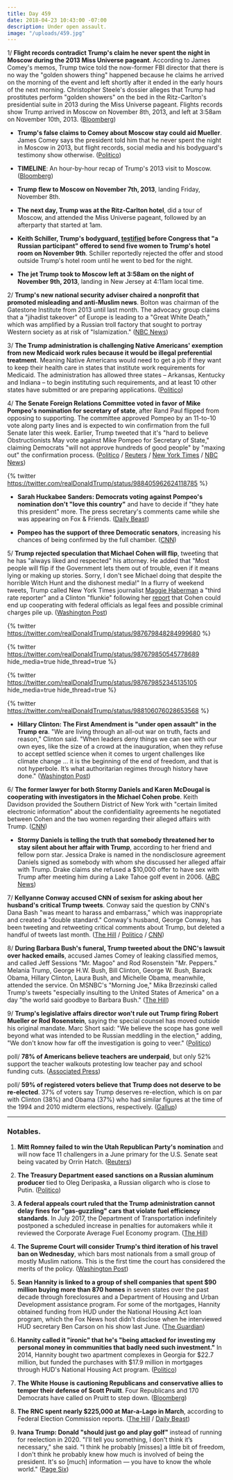 ```yaml
---
title: Day 459
date: 2018-04-23 10:43:00 -07:00
description: Under open assault.
image: "/uploads/459.jpg"
---
```


1/ **Flight records contradict Trump's claim he never spent the night in Moscow during the 2013 Miss Universe pageant**. According to James Comey's memos, Trump twice told the now-former FBI director that there is no way the "golden showers thing" happened because he claims he arrived on the morning of the event and left shortly after it ended in the early hours of the next morning. Christopher Steele's dossier alleges that Trump had prostitutes perform "golden showers" on the bed in the Ritz-Carlton's presidential suite in 2013 during the Miss Universe pageant. Flights records show Trump arrived in Moscow on November 8th, 2013, and left at 3:58am on November 10th, 2013. ([Bloomberg](https://www.bloomberg.com/news/articles/2018-04-23/flight-records-illuminate-mystery-of-trump-s-moscow-nights))

* **Trump's false claims to Comey about Moscow stay could aid Mueller**. James Comey says the president told him that he never spent the night in Moscow in 2013, but flight records, social media and his bodyguard's testimony show otherwise. ([Politico](https://www.politico.com/story/2018/04/23/trump-moscow-overnight-stay-mueller-comey-545834))

* **TIMELINE**: An hour-by-hour recap of Trump's 2013 visit to Moscow. ([Bloomberg](https://www.bloomberg.com/news/articles/2017-07-13/trump-s-two-nights-of-parties-in-moscow-reverberate-years-later))

* **Trump flew to Moscow on November 7th, 2013**, landing Friday, November 8th.

* **The next day, Trump was at the Ritz-Carlton hotel**, did a tour of Moscow, and attended the Miss Universe pageant, followed by an afterparty that started at 1am.

* **Keith Schiller, Trump's bodyguard, [testified](https://www.nbcnews.com/news/us-news/trump-bodyguard-testifies-russian-offered-trump-women-was-turned-down-n819386) before Congress that "a Russian participant" offered to send five women to Trump's hotel room on November 9th**. Schiller reportedly rejected the offer and stood outside Trump's hotel room until he went to bed for the night.

* **The jet Trump took to Moscow left at 3:58am on the night of November 9th, 2013**, landing in New Jersey at 4:11am local time.

2/ **Trump's new national security adviser chaired a nonprofit that promoted misleading and anti-Muslim news**. Bolton was chairman of the Gatestone Institute from 2013 until last month. The advocacy group claims that a "jihadist takeover" of Europe is leading to a "Great White Death," which was amplified by a Russian troll factory that sought to portray Western society as at risk of "Islamization." ([NBC News](https://www.nbcnews.com/politics/white-house/john-bolton-chaired-anti-muslim-think-tank-n868171))

3/ **The Trump administration is challenging Native Americans' exemption from new Medicaid work rules because it would be illegal preferential treatment**. Meaning Native Americans would need to get a job if they want to keep their health care in states that institute work requirements for Medicaid. The administration has allowed three states – Arkansas, Kentucky and Indiana – to begin instituting such requirements, and at least 10 other states have submitted or are preparing applications. ([Politico](https://www.politico.com/story/2018/04/22/trump-native-americans-historical-standing-492794))

4/ **The Senate Foreign Relations Committee voted in favor of Mike Pompeo's nomination for secretary of state**, after Rand Paul flipped from opposing to supporting. The committee approved Pompeo by an 11-to-10 vote along party lines and is expected to win confirmation from the full Senate later this week. Earlier, Trump tweeted that it's "hard to believe Obstructionists May vote against Mike Pompeo for Secretary of State," claiming Democrats "will not approve hundreds of good people" by "maxing out" the confirmation process. ([Politico](https://www.politico.com/story/2018/04/23/paul-to-back-pompeo-ensuring-confirmation-as-secretary-of-state-546037) / [Reuters](https://www.reuters.com/article/us-usa-trump-pompeo/senate-panel-backs-pompeo-as-secretary-of-state-idUSKBN1HU26X) / [New York Times](https://www.nytimes.com/2018/04/23/us/politics/mike-pompeo-rand-paul-secretary-of-state-foreign-relations-committee.html) / [NBC News](https://www.nbcnews.com/politics/congress/critical-week-mike-pompeo-rocky-path-senate-confirmation-n867891))

{% twitter https://twitter.com/realDonaldTrump/status/988405962624118785 %}

* **Sarah Huckabee Sanders: Democrats voting against Pompeo's nomination don't "love this country"** and have to decide if "they hate this president" more. The press secretary's comments came while she was appearing on Fox & Friends. ([Daily Beast](https://www.thedailybeast.com/sarah-huckabee-sanders-democrats-voting-against-pompeo-dont-love-america))

* **Pompeo has the support of three Democratic senators**, increasing his chances of being confirmed by the full chamber. ([CNN](https://www.cnn.com/2018/04/23/politics/joe-manchin-mike-pompeo-secretary-of-state-vote/index.html))

5/ **Trump rejected speculation that Michael Cohen will flip**, tweeting that he has "always liked and respected" his attorney. He added that "Most people will flip if the Government lets them out of trouble, even if it means lying or making up stories. Sorry, I don't see Michael doing that despite the horrible Witch Hunt and the dishonest media!" In a flurry of weekend tweets, Trump called New York Times journalist [Maggie Haberman](https://twitter.com/maggieNYT/) a "third rate reporter" and a Clinton "flunkie" following her [report](https://www.nytimes.com/2018/04/20/us/politics/trump-michael-cohen.html) that Cohen could end up cooperating with federal officials as legal fees and possible criminal charges pile up. ([Washington Post](https://www.washingtonpost.com/politics/michael-cohen-once-at-pinnacle-of-trumps-world-now-poses-threat-to-it/2018/04/21/efb1c9c6-3cd4-11e8-974f-aacd97698cef_story.html))

{% twitter https://twitter.com/realDonaldTrump/status/987679848284999680 %}

{% twitter https://twitter.com/realDonaldTrump/status/987679850545778689 hide_media=true hide_thread=true %}

{% twitter https://twitter.com/realDonaldTrump/status/987679852345135105 hide_media=true hide_thread=true %}

{% twitter https://twitter.com/realDonaldTrump/status/988106076028653568 %}

* **Hillary Clinton: The First Amendment is "under open assault" in the Trump era**. "We are living through an all-out war on truth, facts and reason," Clinton said. "When leaders deny things we can see with our own eyes, like the size of a crowd at the inauguration, when they refuse to accept settled science when it comes to urgent challenges like climate change ... it is the beginning of the end of freedom, and that is not hyperbole. It’s what authoritarian regimes through history have done." ([Washington Post](https://www.washingtonpost.com/national/clinton-free-press-is-under-open-assault-in-trump-era/2018/04/23/73ab9d7e-4707-11e8-8082-105a446d19b8_story.html))

6/ **The former lawyer for both Stormy Daniels and Karen McDougal is cooperating with investigators in the Michael Cohen probe**. Keith Davidson provided the Southern District of New York with "certain limited electronic information" about the confidentiality agreements he negotiated between Cohen and the two women regarding their alleged affairs with Trump. ([CNN](https://www.cnn.com/2018/04/20/politics/keith-davidson-michael-cohen/index.html))

* **Stormy Daniels is telling the truth that somebody threatened her to stay silent about her affair with Trump**, according to her friend and fellow porn star. Jessica Drake is named in the nondisclosure agreement Daniels signed as somebody with whom she discussed her alleged affair with Trump. Drake claims she refused a $10,000 offer to have sex with Trump after meeting him during a Lake Tahoe golf event in 2006. ([ABC News](http://abcnews.go.com/Politics/porn-star-stormy-daniels-telling-truth-alleged-trump/story?id=54651663))

7/ **Kellyanne Conway accused CNN of sexism for asking about her husband's critical Trump tweets**. Conway said the question by CNN's Dana Bash "was meant to harass and embarrass," which was inappropriate and created a "double standard." Conway's husband, George Conway, has been tweeting and retweeting critical comments about Trump, but deleted a handful of tweets last month. ([The Hill](http://thehill.com/homenews/sunday-talk-shows/384319-conway-lashes-out-at-cnn-for-question-about-husbands-tweets) / [Politico](https://www.politico.com/story/2018/04/22/kellyanne-conway-dana-bash-cnn-545220) / [CNN](https://www.cnn.com/2018/04/22/politics/kellyanne-conway-george-conway-tweets-cnntv/index.html))

8/ **During Barbara Bush's funeral, Trump tweeted about the DNC's lawsuit over hacked emails**, accused James Comey of leaking classified memos, and called Jeff Sessions "Mr. Magoo" and Rod Rosenstein "Mr. Peppers." Melania Trump, George H.W. Bush, Bill Clinton, George W. Bush, Barack Obama, Hillary Clinton, Laura Bush, and Michelle Obama, meanwhile, attended the service. On MSNBC's "Morning Joe," Mika Brzezinski called Trump's tweets "especially insulting to the United States of America" on a day "the world said goodbye to Barbara Bush." ([The Hill](http://thehill.com/homenews/media/384403-morning-joe-host-trump-tweeting-during-barbara-bush-funeral-was-insulting-to))

9/ **Trump's legislative affairs director won't rule out Trump firing Robert Mueller or Rod Rosenstein**, saying the special counsel has moved outside his original mandate. Marc Short said: "We believe the scope has gone well beyond what was intended to be Russian meddling in the election," adding, "We don't know how far off the investigation is going to veer." ([Politico](https://www.politico.com/story/2018/04/22/mueller-trump-marc-short-firing-545181))

poll/ **78% of Americans believe teachers are underpaid**, but only 52% support the teacher walkouts protesting low teacher pay and school funding cuts. ([Associated Press](https://apnews.com/d48bfef260b04f9a872d999256bb8004))

poll/ **59% of registered voters believe that Trump does not deserve to be re-elected**. 37% of voters say Trump deserves re-election, which is on par with Clinton (38%) and Obama (37%) who had similar figures at the time of the 1994 and 2010 midterm elections, respectively. ([Gallup](http://news.gallup.com/poll/233000/trump-elect-figures-similar-obama-clinton.aspx))

---

### Notables.

1. **Mitt Romney failed to win the Utah Republican Party's nomination** and will now face 11 challengers in a June primary for the U.S. Senate seat being vacated by Orrin Hatch. ([Reuters](https://www.reuters.com/article/us-usa-politics-romney/romney-fails-to-win-republican-nomination-for-senate-heads-to-primary-in-june-idUSKBN1HT048))

2. **The Treasury Department eased sanctions on a Russian aluminum producer** tied to Oleg Deripaska, a Russian oligarch who is close to Putin. ([Politico](https://www.politico.com/story/2018/04/23/us-sanctions-russia-rusal-oleg-deripaska-545660))

3. **A federal appeals court ruled that the Trump administration cannot delay fines for "gas-guzzling" cars that violate fuel efficiency standards**. In July 2017, the Department of Transportation indefinitely postponed a scheduled increase in penalties for automakers while it reviewed the Corporate Average Fuel Economy program. ([The Hill](http://thehill.com/policy/energy-environment/384415-court-rules-against-trump-admins-delay-of-car-efficiency-fines))

4. **The Supreme Court will consider Trump's third iteration of his travel ban on Wednesday**, which bars most nationals from a small group of mostly Muslim nations. This is the first time the court has considered the merits of the policy. ([Washington Post](https://www.washingtonpost.com/politics/courts_law/in-travel-ban-case-supreme-court-considers-the-president-vs-this-president/2018/04/22/f33f1edc-44cb-11e8-8569-26fda6b404c7_story.html))

5. **Sean Hannity is linked to a group of shell companies that spent $90 million buying more than 870 homes** in seven states over the past decade through foreclosures and a Department of Housing and Urban Development assistance program. For some of the mortgages, Hannity obtained funding from HUD under the National Housing Act loan program, which the Fox News host didn't disclose when he interviewed HUD secretary Ben Carson on his show last June. ([The Guardian](https://www.theguardian.com/media/2018/apr/22/michael-cohen-sean-hannity-property-real-estate-ben-carson-hud))

6. **Hannity called it "ironic" that he's "being attacked for investing my personal money in communities that badly need such investment."** In 2014, Hannity bought two apartment complexes in Georgia for $22.7 million, but funded the purchases with $17.9 million in mortgages through HUD's National Housing Act program. ([Politico](https://www.politico.com/story/2018/04/23/sean-hannity-real-estate-545637))

7. **The White House is cautioning Republicans and conservative allies to temper their defense of Scott Pruitt**. Four Republicans and 170 Democrats have called on Pruitt to step down. ([Bloomberg](https://www.bloomberg.com/news/articles/2018-04-23/white-house-said-to-deter-republicans-from-defending-epa-chief))

8. **The RNC spent nearly $225,000 at Mar-a-Lago in March**, according to Federal Election Commission reports. ([The Hill](http://thehill.com/homenews/administration/384437-rnc-spent-225k-at-mar-a-lago-resort-last-month) / [Daily Beast](https://www.thedailybeast.com/republican-national-committee-spent-dollar225k-at-trumps-mar-a-lago-resort-just-last-month))

9. **Ivana Trump: Donald "should just go and play golf"** instead of running for reelection in 2020. "I'll tell you something, I don't think it’s necessary," she said. "I think he probably \[misses\] a little bit of freedom, I don't think he probably knew how much is involved of being the president. It's so \[much\] information — you have to know the whole world." ([Page Six](https://pagesix.com/2018/04/21/ivana-trump-says-donald-should-just-go-and-play-golf/))
